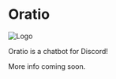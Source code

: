 # Oratio

![Logo](https://files.mm48.cf/file/miningmark48-files/2019/09/09/Oratio3_1_2.png)

Oratio is a chatbot for Discord!

More info coming soon.